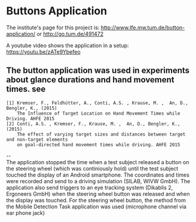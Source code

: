 Buttons Application
===

The institute's page for this project is:
http://www.lfe.mw.tum.de/button-application/ 
or
http://go.tum.de/491472

A youtube video shows the application in a setup: https://youtu.be/zATe9Ybefeo



The button application was used in experiments about glance durations and hand movement times.
see
--
    [1] Kremser, F., Feldhütter, A., Conti, A.S. , Krause, M. ,  An, D., Bengler, K., (2015)
        The Influence of Target Location on Hand Movement Times while Driving. AHFE 2015
    [2] Conti, A.S. , Kremser, F., Krause, M. ,  An, D., Bengler, K., (2015)
        The effect of varying target sizes and distances between target and non-target elements
        on goal-directed hand movement times while driving. AHFE 2015
--  
The application stopped the time when a test subject released a button on the steering wheel (which was continiously hold) until the test subject touched the display of an Android smartphone.
The coordinates and times were recorded and send to a driving simulation (SILAB, WIVW GmbH). 
The application also send triggers to an eye tracking system (Dikablis 2, Ergoneers GmbH) when the steering wheel button was released and when the display was touched.
For the steering wheel button, the method from the Mobile Detection Task application was used (microphone channel via ear phone jack)

